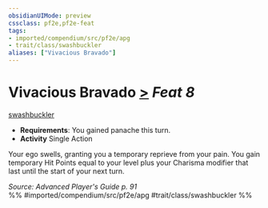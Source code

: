 ```yaml
---
obsidianUIMode: preview
cssclass: pf2e,pf2e-feat
tags:
- imported/compendium/src/pf2e/apg
- trait/class/swashbuckler
aliases: ["Vivacious Bravado"]
---
```

# Vivacious Bravado  [>](chapter-9-playing-the-game.md#Actions "Single Action") *Feat 8*  
[swashbuckler](rules/traits/swashbuckler-apg.md)  

- **Requirements**: You gained panache this turn.
- **Activity** Single Action

Your ego swells, granting you a temporary reprieve from your pain. You gain temporary Hit Points equal to your level plus your Charisma modifier that last until the start of your next turn.

*Source: Advanced Player's Guide p. 91*  
%% #imported/compendium/src/pf2e/apg #trait/class/swashbuckler %%